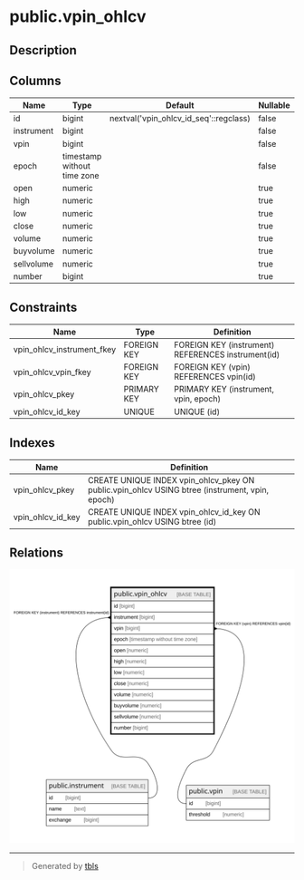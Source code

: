 # public.vpin_ohlcv

## Description

## Columns

| Name | Type | Default | Nullable | Children | Parents | Comment |
| ---- | ---- | ------- | -------- | -------- | ------- | ------- |
| id | bigint | nextval('vpin_ohlcv_id_seq'::regclass) | false |  |  |  |
| instrument | bigint |  | false |  | [public.instrument](public.instrument.md) |  |
| vpin | bigint |  | false |  | [public.vpin](public.vpin.md) |  |
| epoch | timestamp without time zone |  | false |  |  |  |
| open | numeric |  | true |  |  |  |
| high | numeric |  | true |  |  |  |
| low | numeric |  | true |  |  |  |
| close | numeric |  | true |  |  |  |
| volume | numeric |  | true |  |  |  |
| buyvolume | numeric |  | true |  |  |  |
| sellvolume | numeric |  | true |  |  |  |
| number | bigint |  | true |  |  |  |

## Constraints

| Name | Type | Definition |
| ---- | ---- | ---------- |
| vpin_ohlcv_instrument_fkey | FOREIGN KEY | FOREIGN KEY (instrument) REFERENCES instrument(id) |
| vpin_ohlcv_vpin_fkey | FOREIGN KEY | FOREIGN KEY (vpin) REFERENCES vpin(id) |
| vpin_ohlcv_pkey | PRIMARY KEY | PRIMARY KEY (instrument, vpin, epoch) |
| vpin_ohlcv_id_key | UNIQUE | UNIQUE (id) |

## Indexes

| Name | Definition |
| ---- | ---------- |
| vpin_ohlcv_pkey | CREATE UNIQUE INDEX vpin_ohlcv_pkey ON public.vpin_ohlcv USING btree (instrument, vpin, epoch) |
| vpin_ohlcv_id_key | CREATE UNIQUE INDEX vpin_ohlcv_id_key ON public.vpin_ohlcv USING btree (id) |

## Relations

![er](public.vpin_ohlcv.svg)

---

> Generated by [tbls](https://github.com/k1LoW/tbls)
